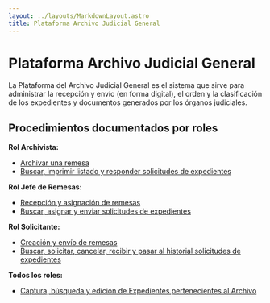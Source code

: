 ```yaml
---
layout: ../layouts/MarkdownLayout.astro
title: Plataforma Archivo Judicial General
---
```


# Plataforma Archivo Judicial General

La Plataforma del Archivo Judicial General es el sistema que sirve para administrar la recepción y envío (en forma digital), el orden y la clasificación de los expedientes y documentos generados por los órganos judiciales.

## Procedimientos documentados por roles

**Rol Archivista:**

- [Archivar una remesa](/plataforma_archivo_judicial_general/archivista-archivo-remesas)
- [Buscar, imprimir listado y responder solicitudes de expedientes](/plataforma_archivo_judicial_general/archivista-archivo-solicitudes)

**Rol Jefe de Remesas:**

- [Recepción y asignación de remesas](/plataforma_archivo_judicial_general/jefe-remesa-archivo-remesas)
- [Buscar, asignar y enviar solicitudes de expedientes](/plataforma_archivo_judicial_general/jefe-remesa-archivo-solicitudes)

**Rol Solicitante:**

- [Creación y envío de remesas](/plataforma_archivo_judicial_general/solicitante-archivo-remesas)
- [Buscar, solicitar, cancelar, recibir y pasar al historial solicitudes de expedientes](/plataforma_archivo_judicial_general/solicitante-archivo-solicitudes)

**Todos los roles:**

- [Captura, búsqueda y edición de Expedientes pertenecientes al Archivo](/plataforma_archivo_judicial_general/todos-expedientes)

